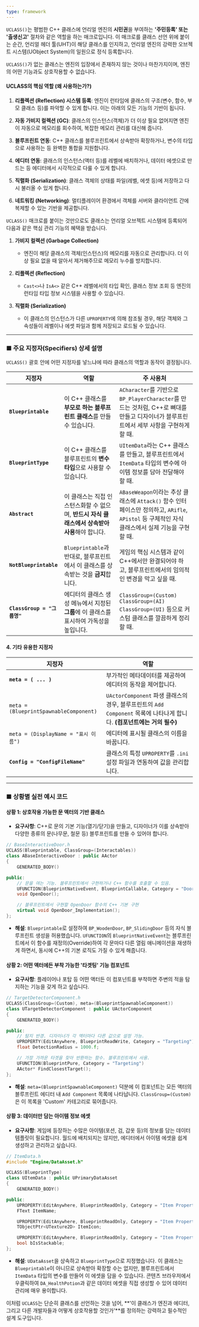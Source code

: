 ```yaml
---
type: framework
---
```


`UCLASS()`는 평범한 C++ 클래스에 언리얼 엔진의 **시민권**을 부여하는 **'주민등록' 또는 '출생신고'** 절차와 같은 역할을 하는 매크로입니다. 이 매크로를 클래스 선언 위에 붙이는 순간, 언리얼 헤더 툴(UHT)이 해당 클래스를 인지하고, 언리얼 엔진의 강력한 오브젝트 시스템(UObject System)의 일원으로 정식 등록합니다.

`UCLASS()`가 없는 클래스는 엔진의 입장에서 존재하지 않는 것이나 마찬가지이며, 엔진의 어떤 기능과도 상호작용할 수 없습니다.

#### UCLASS의 핵심 역할 (왜 사용하는가?)

1. **리플렉션 (Reflection) 시스템 등록**: 엔진이 런타임에 클래스의 구조(변수, 함수, 부모 클래스 등)를 파악할 수 있게 합니다. 이는 아래의 모든 기능의 기반이 됩니다.
    
2. **자동 가비지 컬렉션 (GC)**: 클래스의 인스턴스(객체)가 더 이상 필요 없어지면 엔진이 자동으로 메모리를 회수하여, 복잡한 메모리 관리를 대신해 줍니다.
    
3. **블루프린트 연동**: C++ 클래스를 블루프린트에서 상속받아 확장하거나, 변수의 타입으로 사용하는 등 완벽한 통합을 지원합니다.
    
4. **에디터 연동**: 클래스의 인스턴스(액터 등)를 레벨에 배치하거나, 데이터 에셋으로 만드는 등 에디터에서 시각적으로 다룰 수 있게 합니다.
    
5. **직렬화 (Serialization)**: 클래스 객체의 상태를 파일(레벨, 에셋 등)에 저장하고 다시 불러올 수 있게 합니다.
    
6. **네트워킹 (Networking)**: 멀티플레이어 환경에서 객체를 서버와 클라이언트 간에 복제할 수 있는 기반을 제공합니다.
    

`UCLASS()` 매크로를 붙이는 것만으로도 클래스는 언리얼 오브젝트 시스템에 등록되어 다음과 같은 핵심 관리 기능의 혜택을 받습니다.

1. **가비지 컬렉션 (Garbage Collection)**
    
    - 엔진이 해당 클래스의 객체(인스턴스)의 메모리를 자동으로 관리합니다. 더 이상 필요 없을 때 알아서 제거해주므로 메모리 누수를 방지합니다.
        
2. **리플렉션 (Reflection)**
    
    - `Cast<>`나 `IsA<>` 같은 C++ 레벨에서의 타입 확인, 클래스 정보 조회 등 엔진의 런타임 타입 정보 시스템을 사용할 수 있습니다.
        
3. **직렬화 (Serialization)**
    
    - 이 클래스의 인스턴스가 다른 `UPROPERTY`에 의해 참조될 경우, 해당 객체와 그 속성들이 레벨이나 에셋 파일과 함께 저장되고 로드될 수 있습니다.
---

### ■ 주요 지정자(Specifiers) 상세 설명

`UCLASS()` 괄호 안에 어떤 지정자를 넣느냐에 따라 클래스의 역할과 동작이 결정됩니다.

|지정자|역할|주 사용처|
|---|---|---|
|**`Blueprintable`**|이 C++ 클래스를 **부모로 하는 블루프린트 클래스**를 만들 수 있습니다.|`ACharacter`를 기반으로 `BP_PlayerCharacter`를 만드는 것처럼, C++로 뼈대를 만들고 디자이너가 블루프린트에서 세부 사항을 구현하게 할 때.|
|**`BlueprintType`**|이 C++ 클래스를 블루프린트의 **변수 타입**으로 사용할 수 있습니다.|`UItemData`라는 C++ 클래스를 만들고, 블루프린트에서 `ItemData` 타입의 변수에 아이템 정보를 담아 전달해야 할 때.|
|**`Abstract`**|이 클래스는 직접 인스턴스화할 수 없으며, **반드시 자식 클래스에서 상속받아 사용**해야 합니다.|`ABaseWeapon`이라는 추상 클래스에 `Attack()` 함수 인터페이스만 정의하고, `ARifle`, `APistol` 등 구체적인 자식 클래스에서 실제 기능을 구현할 때.|
|**`NotBlueprintable`**|`Blueprintable`과 반대로, 블루프린트에서 이 클래스를 상속받는 것을 **금지**합니다.|게임의 핵심 시스템과 같이 C++에서만 완결되어야 하고, 블루프린트에서의 임의적인 변경을 막고 싶을 때.|
|**`ClassGroup = "그룹명"`**|에디터의 클래스 생성 메뉴에서 지정된 **그룹**에 이 클래스를 표시하여 가독성을 높입니다.|`ClassGroup=(Custom)` `ClassGroup=(AI)` `ClassGroup=(UI)` 등으로 커스텀 클래스를 깔끔하게 정리할 때.|

#### 4. 기타 유용한 지정자

|지정자|역할|
|---|---|
|**`meta = ( ... )`**|부가적인 메타데이터를 제공하여 에디터의 동작을 제어합니다.|
|`meta = (BlueprintSpawnableComponent)`|`UActorComponent` 파생 클래스의 경우, 블루프린트의 `Add Component` 목록에 나타나게 합니다. **(컴포넌트에는 거의 필수)**|
|`meta = (DisplayName = "표시 이름")`|에디터에 표시될 클래스의 이름을 바꿉니다.|
|**`Config = "ConfigFileName"`**|클래스의 특정 `UPROPERTY`를 `.ini` 설정 파일과 연동하여 값을 관리합니다.|

---

### ■ 상황별 실전 예시 코드

#### 상황 1: 상호작용 가능한 문 액터의 기반 클래스

- **요구사항**: C++로 문의 기본 기능(열기/닫기)을 만들고, 디자이너가 이를 상속받아 다양한 종류의 문(나무문, 철문 등) 블루프린트를 만들 수 있어야 합니다.
    

```cpp
// BaseInteractiveDoor.h
UCLASS(Blueprintable, ClassGroup=(Interactables))
class ABaseInteractiveDoor : public AActor
{
    GENERATED_BODY()

public:
    // 문을 여는 기능. 블루프린트에서 구현하거나 C++ 함수를 호출할 수 있음.
    UFUNCTION(BlueprintNativeEvent, BlueprintCallable, Category = "Door Interaction")
    void OpenDoor();

    // 블루프린트에서 구현할 OpenDoor 함수의 C++ 기본 구현
    virtual void OpenDoor_Implementation(); 
};
```

- **해설**: `Blueprintable`로 설정하여 `BP_WoodenDoor`, `BP_SlidingDoor` 등의 자식 블루프린트 생성을 허용했습니다. `UFUNCTION`의 `BlueprintNativeEvent`는 블루프린트에서 이 함수를 재정의(Override)하여 각 문마다 다른 열림 애니메이션을 재생하게 하면서, 동시에 C++의 기본 로직도 가질 수 있게 해줍니다.
    

#### 상황 2: 어떤 액터에든 부착 가능한 '타겟팅' 기능 컴포넌트

- **요구사항**: 플레이어나 포탑 등 어떤 액터든 이 컴포넌트를 부착하면 주변의 적을 탐지하는 기능을 갖게 하고 싶습니다.
    

```cpp
// TargetDetectorComponent.h
UCLASS(ClassGroup=(Custom), meta=(BlueprintSpawnableComponent))
class UTargetDetectorComponent : public UActorComponent
{
    GENERATED_BODY()

public:
    // 탐지 반경. 디자이너가 각 액터마다 다른 값으로 설정 가능.
    UPROPERTY(EditAnywhere, BlueprintReadWrite, Category = "Targeting")
    float DetectionRadius = 1000.f;

    // 가장 가까운 타겟을 찾아 반환하는 함수. 블루프린트에서 사용.
    UFUNCTION(BlueprintPure, Category = "Targeting")
    AActor* FindClosestTarget();
};
```

- **해설**: `meta=(BlueprintSpawnableComponent)` 덕분에 이 컴포넌트는 모든 액터의 블루프린트 에디터 내 `Add Component` 목록에 나타납니다. `ClassGroup=(Custom)`은 이 목록을 'Custom' 카테고리로 묶어줍니다.
    

#### 상황 3: 데이터만 담는 아이템 정보 에셋

- **요구사항**: 게임에 등장하는 수많은 아이템(포션, 검, 갑옷 등)의 정보를 담는 데이터 템플릿이 필요합니다. 월드에 배치되지는 않지만, 에디터에서 아이템 에셋을 쉽게 생성하고 관리하고 싶습니다.
    

```cpp
// ItemData.h
#include "Engine/DataAsset.h"

UCLASS(BlueprintType)
class UItemData : public UPrimaryDataAsset
{
    GENERATED_BODY()

public:
    UPROPERTY(EditAnywhere, BlueprintReadOnly, Category = "Item Properties")
    FText ItemName;

    UPROPERTY(EditAnywhere, BlueprintReadOnly, Category = "Item Properties")
    TObjectPtr<UTexture2D> ItemIcon;

    UPROPERTY(EditAnywhere, BlueprintReadOnly, Category = "Item Properties")
    bool bIsStackable;
};
```

- **해설**: `UDataAsset`을 상속하고 `BlueprintType`으로 지정했습니다. 이 클래스는 `Blueprintable`이 아니므로 상속받아 확장할 수는 없지만, 블루프린트에서 `ItemData` 타입의 변수를 만들어 이 에셋을 담을 수 있습니다. 콘텐츠 브라우저에서 우클릭하여 `DA_HealthPotion`과 같은 데이터 에셋을 직접 생성할 수 있어 데이터 관리에 매우 용이합니다.
    

이처럼 `UCLASS`는 단순히 클래스를 선언하는 것을 넘어, **'이 클래스가 엔진과 에디터, 그리고 다른 개발자들과 어떻게 상호작용할 것인가'**를 정의하는 강력하고 필수적인 설계 도구입니다.